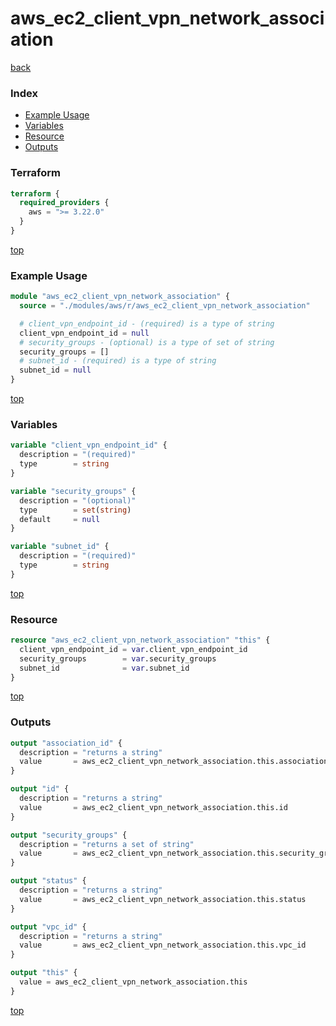 # aws_ec2_client_vpn_network_association

[back](../aws.md)

### Index

- [Example Usage](#example-usage)
- [Variables](#variables)
- [Resource](#resource)
- [Outputs](#outputs)

### Terraform

```terraform
terraform {
  required_providers {
    aws = ">= 3.22.0"
  }
}
```

[top](#index)

### Example Usage

```terraform
module "aws_ec2_client_vpn_network_association" {
  source = "./modules/aws/r/aws_ec2_client_vpn_network_association"

  # client_vpn_endpoint_id - (required) is a type of string
  client_vpn_endpoint_id = null
  # security_groups - (optional) is a type of set of string
  security_groups = []
  # subnet_id - (required) is a type of string
  subnet_id = null
}
```

[top](#index)

### Variables

```terraform
variable "client_vpn_endpoint_id" {
  description = "(required)"
  type        = string
}

variable "security_groups" {
  description = "(optional)"
  type        = set(string)
  default     = null
}

variable "subnet_id" {
  description = "(required)"
  type        = string
}
```

[top](#index)

### Resource

```terraform
resource "aws_ec2_client_vpn_network_association" "this" {
  client_vpn_endpoint_id = var.client_vpn_endpoint_id
  security_groups        = var.security_groups
  subnet_id              = var.subnet_id
}
```

[top](#index)

### Outputs

```terraform
output "association_id" {
  description = "returns a string"
  value       = aws_ec2_client_vpn_network_association.this.association_id
}

output "id" {
  description = "returns a string"
  value       = aws_ec2_client_vpn_network_association.this.id
}

output "security_groups" {
  description = "returns a set of string"
  value       = aws_ec2_client_vpn_network_association.this.security_groups
}

output "status" {
  description = "returns a string"
  value       = aws_ec2_client_vpn_network_association.this.status
}

output "vpc_id" {
  description = "returns a string"
  value       = aws_ec2_client_vpn_network_association.this.vpc_id
}

output "this" {
  value = aws_ec2_client_vpn_network_association.this
}
```

[top](#index)